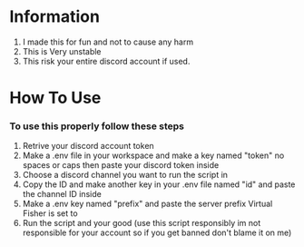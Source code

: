 # Information
1. I made this for fun and not to cause any harm
2. This is Very unstable
3. This risk your entire discord account if used.


# How To Use

### To use this properly follow these steps
1. Retrive your discord account token 
2. Make a .env file in your workspace and make a key named "token" no spaces or caps then paste your discord token inside
3. Choose a discord channel you want to run the script in
4. Copy the ID and make another key in your .env file named "id" and paste the channel ID inside
5. Make a .env key named "prefix" and paste the server prefix Virtual Fisher is set to
6. Run the script and your good (use this script responsibly im not responsible for your account so if you get banned don't blame it on me)
